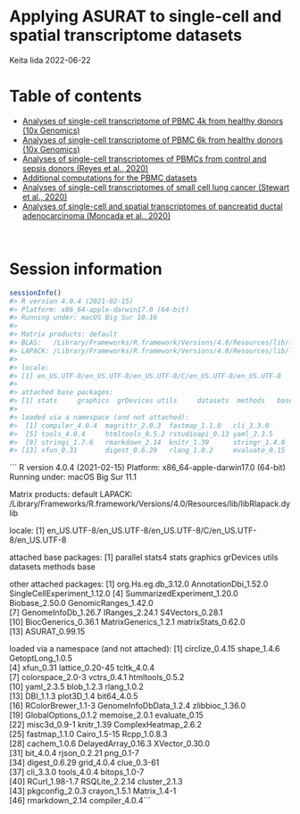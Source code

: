 Applying ASURAT to single-cell and spatial transcriptome datasets
================
Keita Iida
2022-06-22

# Table of contents

-   [Analyses of single-cell transcriptome of PBMC 4k from healthy
    donors (10x
    Genomics)](https://keita-iida.github.io/ASURATBI/02-pbmc4k.html)
-   [Analyses of single-cell transcriptome of PBMC 6k from healthy
    donors (10x
    Genomics)](https://keita-iida.github.io/ASURATBI/03-pbmc6k.html)
-   [Analyses of single-cell transcriptomes of PBMCs from control and
    sepsis donors (Reyes et al.,
    2020)](https://keita-iida.github.io/ASURATBI/04-pbmc130k.html)
-   [Additional computations for the PBMC
    datasets](https://keita-iida.github.io/ASURATBI/06-pbmcs.html)
-   [Analyses of single-cell transcriptomes of small cell lung cancer
    (Stewart et al.,
    2020)](https://keita-iida.github.io/ASURATBI/01-sclc.html)
-   [Analyses of single-cell and spatial transcriptomes of pancreatid
    ductal adenocarcinoma (Moncada et al.,
    2020)](https://keita-iida.github.io/ASURATBI/05-pdac.html)

<br>

# Session information

``` r
sessionInfo()
#> R version 4.0.4 (2021-02-15)
#> Platform: x86_64-apple-darwin17.0 (64-bit)
#> Running under: macOS Big Sur 10.16
#> 
#> Matrix products: default
#> BLAS:   /Library/Frameworks/R.framework/Versions/4.0/Resources/lib/libRblas.dylib
#> LAPACK: /Library/Frameworks/R.framework/Versions/4.0/Resources/lib/libRlapack.dylib
#> 
#> locale:
#> [1] en_US.UTF-8/en_US.UTF-8/en_US.UTF-8/C/en_US.UTF-8/en_US.UTF-8
#> 
#> attached base packages:
#> [1] stats     graphics  grDevices utils     datasets  methods   base     
#> 
#> loaded via a namespace (and not attached):
#>  [1] compiler_4.0.4  magrittr_2.0.3  fastmap_1.1.0   cli_3.3.0      
#>  [5] tools_4.0.4     htmltools_0.5.2 rstudioapi_0.13 yaml_2.3.5     
#>  [9] stringi_1.7.6   rmarkdown_2.14  knitr_1.39      stringr_1.4.0  
#> [13] xfun_0.31       digest_0.6.29   rlang_1.0.2     evaluate_0.15
```

\`\`\` R version 4.0.4 (2021-02-15) Platform: x86_64-apple-darwin17.0
(64-bit) Running under: macOS Big Sur 11.1

Matrix products: default LAPACK:
/Library/Frameworks/R.framework/Versions/4.0/Resources/lib/libRlapack.dylib

locale: \[1\]
en_US.UTF-8/en_US.UTF-8/en_US.UTF-8/C/en_US.UTF-8/en_US.UTF-8

attached base packages: \[1\] parallel stats4 stats graphics grDevices
utils datasets methods base

other attached packages: \[1\] org.Hs.eg.db_3.12.0 AnnotationDbi_1.52.0
SingleCellExperiment_1.12.0 \[4\] SummarizedExperiment_1.20.0
Biobase_2.50.0 GenomicRanges_1.42.0  
\[7\] GenomeInfoDb_1.26.7 IRanges_2.24.1 S4Vectors_0.28.1  
\[10\] BiocGenerics_0.36.1 MatrixGenerics_1.2.1 matrixStats_0.62.0  
\[13\] ASURAT_0.99.15

loaded via a namespace (and not attached): \[1\] circlize_0.4.15
shape_1.4.6 GetoptLong_1.0.5  
\[4\] xfun_0.31 lattice_0.20-45 tcltk_4.0.4  
\[7\] colorspace_2.0-3 vctrs_0.4.1 htmltools_0.5.2  
\[10\] yaml_2.3.5 blob_1.2.3 rlang_1.0.2  
\[13\] DBI_1.1.3 plot3D_1.4 bit64_4.0.5  
\[16\] RColorBrewer_1.1-3 GenomeInfoDbData_1.2.4 zlibbioc_1.36.0  
\[19\] GlobalOptions_0.1.2 memoise_2.0.1 evaluate_0.15  
\[22\] misc3d_0.9-1 knitr_1.39 ComplexHeatmap_2.6.2  
\[25\] fastmap_1.1.0 Cairo_1.5-15 Rcpp_1.0.8.3  
\[28\] cachem_1.0.6 DelayedArray_0.16.3 XVector_0.30.0  
\[31\] bit_4.0.4 rjson_0.2.21 png_0.1-7  
\[34\] digest_0.6.29 grid_4.0.4 clue_0.3-61  
\[37\] cli_3.3.0 tools_4.0.4 bitops_1.0-7  
\[40\] RCurl_1.98-1.7 RSQLite_2.2.14 cluster_2.1.3  
\[43\] pkgconfig_2.0.3 crayon_1.5.1 Matrix_1.4-1  
\[46\] rmarkdown_2.14 compiler_4.0.4\`\`\`
